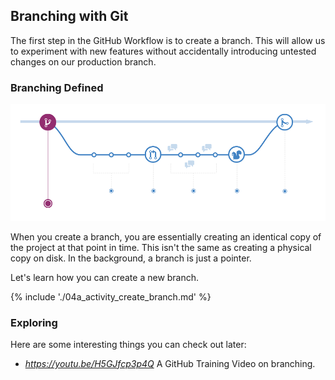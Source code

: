 ## Branching with Git

The first step in the GitHub Workflow is to create a branch. This will allow us to experiment with new features without accidentally introducing untested changes on our production branch.

### Branching Defined

![GitHub Workflow](img/github-workflow.png)

When you create a branch, you are essentially creating an identical copy of the project at that point in time. This isn't the same as creating a physical copy on disk. In the background, a branch is just a pointer.

Let's learn how you can create a new branch.

{% include './04a_activity_create_branch.md' %}

### Exploring

Here are some interesting things you can check out later:

- *https://youtu.be/H5GJfcp3p4Q* A GitHub Training Video on branching.
